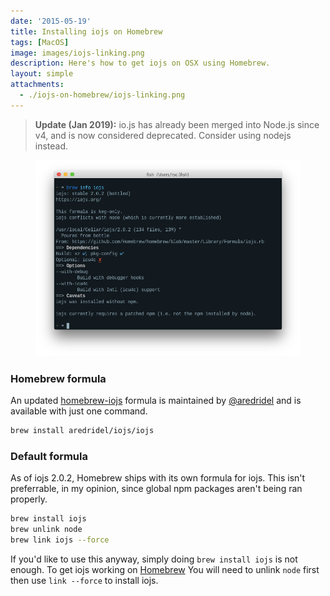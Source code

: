 ```yaml
---
date: '2015-05-19'
title: Installing iojs on Homebrew
tags: [MacOS]
image: images/iojs-linking.png
description: Here's how to get iojs on OSX using Homebrew.
layout: simple
attachments:
  - ./iojs-on-homebrew/iojs-linking.png
---
```


<blockquote class='notice'>

**Update (Jan 2019):** io.js has already been merged into Node.js since v4, and is now considered deprecated. Consider using nodejs instead.

</blockquote>

<figure class='cover'>
<img src='./iojs-on-homebrew/iojs-linking.png'>
</figure>

### Homebrew formula

<!-- {.-literate-style} -->

An updated [homebrew-iojs] formula is maintained by [@aredridel] and is available with just one command.

```bash
brew install aredridel/iojs/iojs
```

### Default formula

<!-- {.-literate-style} -->

As of iojs 2.0.2, Homebrew ships with its own formula for iojs. This isn't preferrable, in my opinion, since global npm packages aren't being ran properly.

```bash
brew install iojs
brew unlink node
brew link iojs --force
```

If you'd like to use this anyway, simply doing `brew install iojs` is not enough. To get iojs working on [Homebrew] You will need to unlink `node` first then use `link --force` to install iojs.

[homebrew-iojs]: https://github.com/aredridel/homebrew-iojs/blob/master/Formula/iojs.rb
[@aredridel]: https://github.com/aredridel
[homebrew]: http://brew.sh/
